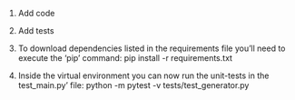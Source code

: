 1) Add code

2) Add tests

3) To download dependencies listed in the requirements file you’ll need to execute the ‘pip’ command:
pip install -r requirements.txt

4) Inside the virtual environment you can now run the unit-tests in the test_main.py’ file:
python -m pytest -v tests/test_generator.py
